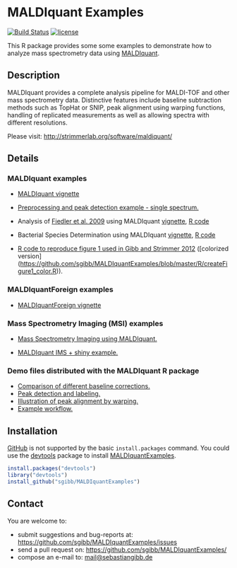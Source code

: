 # MALDIquant Examples
[![Build Status](https://travis-ci.org/sgibb/MALDIquantExamples.svg?branch=master)](https://travis-ci.org/sgibb/MALDIquantExamples)
[![license](http://img.shields.io/badge/license-GPL%20%28%3E=%203%29-brightgreen.svg?style=flat)](http://www.gnu.org/licenses/gpl-3.0.html)

This R package provides some some examples to demonstrate how to analyze
mass spectrometry data using
[MALDIquant](http://strimmerlab.org/software/maldiquant/).

## Description

MALDIquant provides a complete analysis pipeline for MALDI-TOF and other mass
spectrometry data. Distinctive features include baseline subtraction methods
such as TopHat or SNIP, peak alignment using warping functions,
handling of replicated measurements as well as allowing spectra with
different resolutions.

Please visit: http://strimmerlab.org/software/maldiquant/

## Details

### MALDIquant examples

- [MALDIquant vignette](http://cran.r-project.org/web/packages/MALDIquant/vignettes/MALDIquant-intro.pdf)

- [Preprocessing and peak detection example - single spectrum.](https://github.com/sgibb/MALDIquant/blob/master/demo/peaks.R)

- Analysis of [Fiedler et al. 2009](http://dx.doi.org/10.1158/1078-0432.CCR-08-2701) using MALDIquant
    [vignette](https://github.com/sgibb/MALDIquantExamples/blob/master/inst/doc/fiedler2009.pdf?raw=true),
    [R code](https://github.com/sgibb/MALDIquantExamples/blob/master/inst/doc/fiedler2009.R)

- Bacterial Species Determination using MALDIquant
    [vignette](https://github.com/sgibb/MALDIquantExamples/blob/master/inst/doc/species.pdf?raw=true),
    [R code](https://github.com/sgibb/MALDIquantExamples/blob/master/inst/doc/species.R)

- [R code to reproduce figure 1 used in Gibb and Strimmer 2012](https://github.com/sgibb/MALDIquantExamples/blob/master/R/createFigure1.R)
    ([colorized version] (https://github.com/sgibb/MALDIquantExamples/blob/master/R/createFigure1_color.R)).

### MALDIquantForeign examples

- [MALDIquantForeign vignette](http://cran.r-project.org/web/packages/MALDIquantForeign/vignettes/MALDIquantForeign-intro.pdf)

### Mass Spectrometry Imaging (MSI) examples

- [Mass Spectrometry Imaging using MALDIquant.](https://github.com/sgibb/MALDIquantExamples/blob/master/inst/doc/nyakas2013.pdf?raw=true)

- [MALDIquant IMS + shiny example.](https://github.com/sgibb/ims-shiny)


### Demo files distributed with the MALDIquant R package

- [Comparison of different baseline corrections.](https://github.com/sgibb/MALDIquant/blob/master/demo/baseline.R)
- [Peak detection and labeling.](https://github.com/sgibb/MALDIquant/blob/master/demo/peaks.R)
- [Illustration of peak alignment by warping.](https://github.com/sgibb/MALDIquant/blob/master/demo/warping.R)
- [Example workflow.](https://github.com/sgibb/MALDIquant/blob/master/demo/workflow.R)

## Installation

[GitHub](https://github.com) is not supported by the basic `install.packages`
command. You could use the
[devtools](http://cran.r-project.org/web/packages/devtools/index.html) package
to install [MALDIquantExamples](https://github.com/sgibb/MALDIquantExamples).

```r
install.packages("devtools")
library("devtools")
install_github("sgibb/MALDIquantExamples")
```

## Contact

You are welcome to:

* submit suggestions and bug-reports at: <https://github.com/sgibb/MALDIquantExamples/issues>
* send a pull request on: <https://github.com/sgibb/MALDIquantExamples/>
* compose an e-mail to: <mail@sebastiangibb.de>

